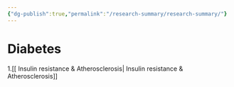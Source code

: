 ```yaml
---
{"dg-publish":true,"permalink":"/research-summary/research-summary/"}
---
```



# Diabetes

1.[[ Insulin resistance & Atherosclerosis\| Insulin resistance & Atherosclerosis]]